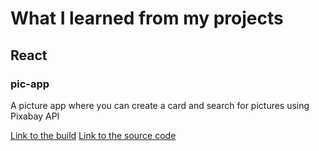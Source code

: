 # What I learned from my projects

## React

### pic-app

A picture app where you can create a card and search for pictures using Pixabay API

[Link to the build](https://student.labranet.jamk.fi/~p0033/harkka/)
[Link to the source code](https://github.com/vihervirveli/pic-app)


